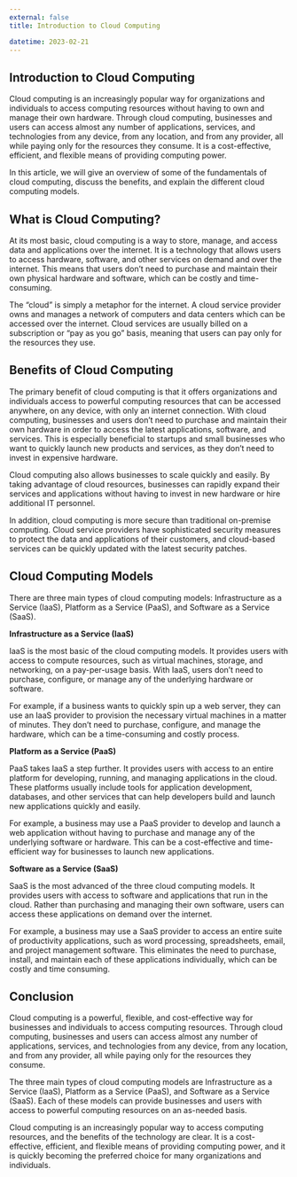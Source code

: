 ```yaml
---
external: false
title: Introduction to Cloud Computing

datetime: 2023-02-21
---
```



## Introduction to Cloud Computing

Cloud computing is an increasingly popular way for organizations and individuals to access computing resources without having to own and manage their own hardware. Through cloud computing, businesses and users can access almost any number of applications, services, and technologies from any device, from any location, and from any provider, all while paying only for the resources they consume. It is a cost-effective, efficient, and flexible means of providing computing power.

In this article, we will give an overview of some of the fundamentals of cloud computing, discuss the benefits, and explain the different cloud computing models.

## What is Cloud Computing?

At its most basic, cloud computing is a way to store, manage, and access data and applications over the internet. It is a technology that allows users to access hardware, software, and other services on demand and over the internet. This means that users don’t need to purchase and maintain their own physical hardware and software, which can be costly and time-consuming. 

The “cloud” is simply a metaphor for the internet. A cloud service provider owns and manages a network of computers and data centers which can be accessed over the internet. Cloud services are usually billed on a subscription or “pay as you go” basis, meaning that users can pay only for the resources they use.

## Benefits of Cloud Computing

The primary benefit of cloud computing is that it offers organizations and individuals access to powerful computing resources that can be accessed anywhere, on any device, with only an internet connection. With cloud computing, businesses and users don’t need to purchase and maintain their own hardware in order to access the latest applications, software, and services. This is especially beneficial to startups and small businesses who want to quickly launch new products and services, as they don’t need to invest in expensive hardware. 

Cloud computing also allows businesses to scale quickly and easily. By taking advantage of cloud resources, businesses can rapidly expand their services and applications without having to invest in new hardware or hire additional IT personnel. 

In addition, cloud computing is more secure than traditional on-premise computing. Cloud service providers have sophisticated security measures to protect the data and applications of their customers, and cloud-based services can be quickly updated with the latest security patches.

## Cloud Computing Models

There are three main types of cloud computing models: Infrastructure as a Service (IaaS), Platform as a Service (PaaS), and Software as a Service (SaaS). 

**Infrastructure as a Service (IaaS)**

IaaS is the most basic of the cloud computing models. It provides users with access to compute resources, such as virtual machines, storage, and networking, on a pay-per-usage basis. With IaaS, users don’t need to purchase, configure, or manage any of the underlying hardware or software. 

For example, if a business wants to quickly spin up a web server, they can use an IaaS provider to provision the necessary virtual machines in a matter of minutes. They don’t need to purchase, configure, and manage the hardware, which can be a time-consuming and costly process. 

**Platform as a Service (PaaS)**

PaaS takes IaaS a step further. It provides users with access to an entire platform for developing, running, and managing applications in the cloud. These platforms usually include tools for application development, databases, and other services that can help developers build and launch new applications quickly and easily. 

For example, a business may use a PaaS provider to develop and launch a web application without having to purchase and manage any of the underlying software or hardware. This can be a cost-effective and time-efficient way for businesses to launch new applications. 

**Software as a Service (SaaS)**

SaaS is the most advanced of the three cloud computing models. It provides users with access to software and applications that run in the cloud. Rather than purchasing and managing their own software, users can access these applications on demand over the internet.

For example, a business may use a SaaS provider to access an entire suite of productivity applications, such as word processing, spreadsheets, email, and project management software. This eliminates the need to purchase, install, and maintain each of these applications individually, which can be costly and time consuming. 

## Conclusion

Cloud computing is a powerful, flexible, and cost-effective way for businesses and individuals to access computing resources. Through cloud computing, businesses and users can access almost any number of applications, services, and technologies from any device, from any location, and from any provider, all while paying only for the resources they consume.

The three main types of cloud computing models are Infrastructure as a Service (IaaS), Platform as a Service (PaaS), and Software as a Service (SaaS). Each of these models can provide businesses and users with access to powerful computing resources on an as-needed basis. 

Cloud computing is an increasingly popular way to access computing resources, and the benefits of the technology are clear. It is a cost-effective, efficient, and flexible means of providing computing power, and it is quickly becoming the preferred choice for many organizations and individuals.
